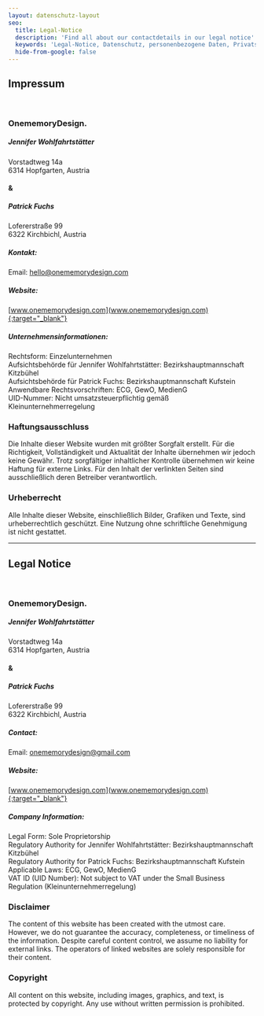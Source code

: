 ```yaml
---
layout: datenschutz-layout
seo:
  title: Legal-Notice
  description: 'Find all about our contactdetails in our legal notice'
  keywords: 'Legal-Notice, Datenschutz, personenbezogene Daten, Privatsphäre, DSGVO'
  hide-from-google: false
---
```


## Impressum
<br>

### OnememoryDesign.

##### Jennifer Wohlfahrtstätter
Vorstadtweg 14a <br>
6314 Hopfgarten, Austria

#### &

##### Patrick Fuchs
Lofererstraße 99 <br>
6322 Kirchbichl, Austria

##### Kontakt:
Email: <a href="mailto:hello@onememorydesign.com">hello@onememorydesign.com</a>


##### Website:
[www.onememorydesign.com](www.onememorydesign.com){:target="_blank"}

##### Unternehmensinformationen:

Rechtsform: Einzelunternehmen <br>
Aufsichtsbehörde für Jennifer Wohlfahrtstätter: Bezirkshauptmannschaft Kitzbühel <br>
Aufsichtsbehörde für Patrick Fuchs: Bezirkshauptmannschaft Kufstein <br>
Anwendbare Rechtsvorschriften: ECG, GewO, MedienG <br>
UID-Nummer: Nicht umsatzsteuerpflichtig gemäß Kleinunternehmerregelung

### Haftungsausschluss

Die Inhalte dieser Website wurden mit größter Sorgfalt erstellt. Für die Richtigkeit, Vollständigkeit und Aktualität der Inhalte übernehmen wir jedoch keine Gewähr. Trotz sorgfältiger inhaltlicher Kontrolle übernehmen wir keine Haftung für externe Links. Für den Inhalt der verlinkten Seiten sind ausschließlich deren Betreiber verantwortlich.

### Urheberrecht 

Alle Inhalte dieser Website, einschließlich Bilder, Grafiken und Texte, sind urheberrechtlich geschützt. Eine Nutzung ohne schriftliche Genehmigung ist nicht gestattet.

<hr>

## Legal Notice
<br>

### OnememoryDesign.
##### Jennifer Wohlfahrtstätter
Vorstadtweg 14a <br>
6314 Hopfgarten, Austria

#### &

##### Patrick Fuchs
Lofererstraße 99 <br>
6322 Kirchbichl, Austria

##### Contact:
Email: <a href="mailto:onememorydesign@gmail.com">onememorydesign@gmail.com</a>

##### Website:
[www.onememorydesign.com](www.onememorydesign.com){:target="_blank"}

##### Company Information:

Legal Form: Sole Proprietorship <br>
Regulatory Authority for Jennifer Wohlfahrtstätter: Bezirkshauptmannschaft Kitzbühel <br>
Regulatory Authority for Patrick Fuchs: Bezirkshauptmannschaft Kufstein <br>
Applicable Laws: ECG, GewO, MedienG <br>
VAT ID (UID Number): Not subject to VAT under the Small Business Regulation (Kleinunternehmerregelung)

### Disclaimer

The content of this website has been created with the utmost care. However, we do not guarantee the accuracy, completeness, or timeliness of the information. Despite careful content control, we assume no liability for external links. The operators of linked websites are solely responsible for their content.

### Copyright 

All content on this website, including images, graphics, and text, is protected by copyright. Any use without written permission is prohibited.
